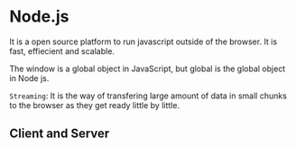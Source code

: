 # Node.js
It is a open source platform to run javascript outside of the browser. It is fast, effiecient and scalable.

The window is a global object in JavaScript, but global is the global object in Node js.



`Streaming`: It is the way of transfering large amount of data in small chunks to the browser as they get ready little by little.

## Client and Server 
